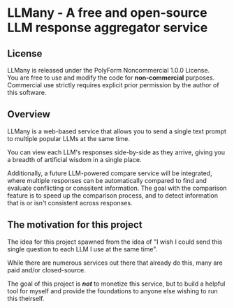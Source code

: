 # LLMany - A free and open-source LLM response aggregator service

## License

LLMany is released under the PolyForm Noncommercial 1.0.0 License.  
You are free to use and modify the code for **non-commercial** purposes.  
Commercial use strictly requires explicit prior permission by the author of this software.

## Overview
LLMany is a web-based service that allows you to send a single text prompt to multiple popular LLMs at the same time.

You can view each LLM's responses side-by-side as they arrive, giving you a breadth of artificial wisdom in a single place.

Additionally, a future LLM-powered compare service will be integrated, where multiple responses can be automatically compared to find and evaluate conflicting or conssitent information.
The goal with the comparison feature is to speed up the comparison process, and to detect information that is or isn't consistent across responses.


## The motivation for this project

The idea for this project spawned from the idea of "I wish I could send this single question to each LLM I use at the same time".

While there are numerous services out there that already do this, many are paid and/or closed-source.

The goal of this project is ***not*** to monetize this service, but to build a helpful tool for myself and provide the foundations to anyone else wishing to run this theirself.
